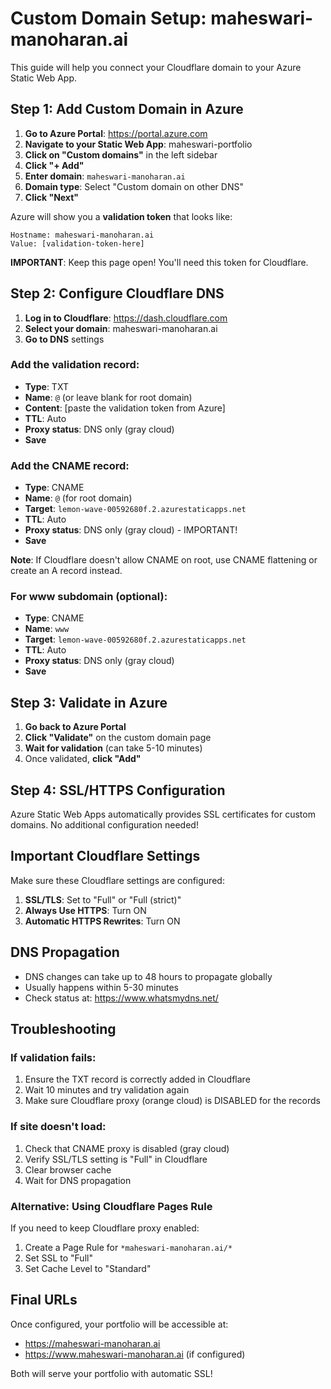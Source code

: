 # Custom Domain Setup: maheswari-manoharan.ai

This guide will help you connect your Cloudflare domain to your Azure Static Web App.

## Step 1: Add Custom Domain in Azure

1. **Go to Azure Portal**: https://portal.azure.com
2. **Navigate to your Static Web App**: maheswari-portfolio
3. **Click on "Custom domains"** in the left sidebar
4. **Click "+ Add"**
5. **Enter domain**: `maheswari-manoharan.ai`
6. **Domain type**: Select "Custom domain on other DNS"
7. **Click "Next"**

Azure will show you a **validation token** that looks like:
```
Hostname: maheswari-manoharan.ai
Value: [validation-token-here]
```

**IMPORTANT**: Keep this page open! You'll need this token for Cloudflare.

## Step 2: Configure Cloudflare DNS

1. **Log in to Cloudflare**: https://dash.cloudflare.com
2. **Select your domain**: maheswari-manoharan.ai
3. **Go to DNS** settings

### Add the validation record:
- **Type**: TXT
- **Name**: `@` (or leave blank for root domain)
- **Content**: [paste the validation token from Azure]
- **TTL**: Auto
- **Proxy status**: DNS only (gray cloud)
- **Save**

### Add the CNAME record:
- **Type**: CNAME
- **Name**: `@` (for root domain)
- **Target**: `lemon-wave-00592680f.2.azurestaticapps.net`
- **TTL**: Auto
- **Proxy status**: DNS only (gray cloud) - IMPORTANT!
- **Save**

**Note**: If Cloudflare doesn't allow CNAME on root, use CNAME flattening or create an A record instead.

### For www subdomain (optional):
- **Type**: CNAME
- **Name**: `www`
- **Target**: `lemon-wave-00592680f.2.azurestaticapps.net`
- **TTL**: Auto
- **Proxy status**: DNS only (gray cloud)
- **Save**

## Step 3: Validate in Azure

1. **Go back to Azure Portal**
2. **Click "Validate"** on the custom domain page
3. **Wait for validation** (can take 5-10 minutes)
4. Once validated, **click "Add"**

## Step 4: SSL/HTTPS Configuration

Azure Static Web Apps automatically provides SSL certificates for custom domains. No additional configuration needed!

## Important Cloudflare Settings

Make sure these Cloudflare settings are configured:

1. **SSL/TLS**: Set to "Full" or "Full (strict)"
2. **Always Use HTTPS**: Turn ON
3. **Automatic HTTPS Rewrites**: Turn ON

## DNS Propagation

- DNS changes can take up to 48 hours to propagate globally
- Usually happens within 5-30 minutes
- Check status at: https://www.whatsmydns.net/

## Troubleshooting

### If validation fails:
1. Ensure the TXT record is correctly added in Cloudflare
2. Wait 10 minutes and try validation again
3. Make sure Cloudflare proxy (orange cloud) is DISABLED for the records

### If site doesn't load:
1. Check that CNAME proxy is disabled (gray cloud)
2. Verify SSL/TLS setting is "Full" in Cloudflare
3. Clear browser cache
4. Wait for DNS propagation

### Alternative: Using Cloudflare Pages Rule
If you need to keep Cloudflare proxy enabled:
1. Create a Page Rule for `*maheswari-manoharan.ai/*`
2. Set SSL to "Full"
3. Set Cache Level to "Standard"

## Final URLs

Once configured, your portfolio will be accessible at:
- https://maheswari-manoharan.ai
- https://www.maheswari-manoharan.ai (if configured)

Both will serve your portfolio with automatic SSL!